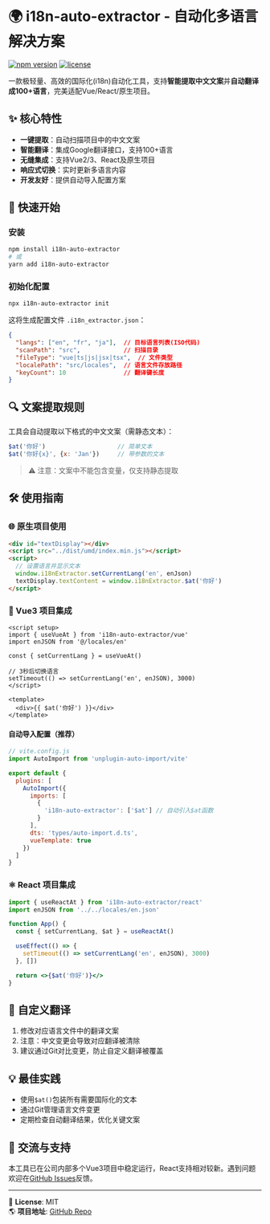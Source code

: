 # 🌍 i18n-auto-extractor - 自动化多语言解决方案

[![npm version](https://img.shields.io/npm/v/i18n-auto-extractor)](https://www.npmjs.com/package/i18n-auto-extractor)
[![license](https://img.shields.io/npm/l/i18n-auto-extractor)](https://github.com/your-repo/i18n-auto-extractor/blob/main/LICENSE)

一款极轻量、高效的国际化(i18n)自动化工具，支持**智能提取中文文案**并**自动翻译成100+语言**，完美适配Vue/React/原生项目。

## ✨ 核心特性

- **一键提取**：自动扫描项目中的中文文案
- **智能翻译**：集成Google翻译接口，支持100+语言
- **无缝集成**：支持Vue2/3、React及原生项目
- **响应式切换**：实时更新多语言内容
- **开发友好**：提供自动导入配置方案

## 🚀 快速开始

### 安装

```bash
npm install i18n-auto-extractor
# 或
yarn add i18n-auto-extractor
```

### 初始化配置

```bash
npx i18n-auto-extractor init
```

这将生成配置文件 `.i18n_extractor.json`：

```json
{
  "langs": ["en", "fr", "ja"],  // 目标语言列表(ISO代码)
  "scanPath": "src",            // 扫描目录
  "fileType": "vue|ts|js|jsx|tsx",  // 文件类型
  "localePath": "src/locales",  // 语言文件存放路径
  "keyCount": 10                // 翻译键长度
}
```

## 🔍 文案提取规则

工具会自动提取以下格式的中文文案（需静态文本）：

```javascript
$at('你好')                    // 简单文本
$at('你好{x}', {x: 'Jan'})     // 带参数的文本
```

> ⚠️ 注意：文案中不能包含变量，仅支持静态提取

## 🛠 使用指南

### 🌐 原生项目使用

```html
<div id="textDisplay"></div>
<script src="../dist/umd/index.min.js"></script>
<script>
  // 设置语言并显示文本
  window.i18nExtractor.setCurrentLang('en', enJson)
  textDisplay.textContent = window.i18nExtractor.$at('你好')
</script>
```

### 🖖 Vue3 项目集成

```vue
<script setup>
import { useVueAt } from 'i18n-auto-extractor/vue'
import enJSON from '@/locales/en'

const { setCurrentLang } = useVueAt()

// 3秒后切换语言
setTimeout(() => setCurrentLang('en', enJSON), 3000)
</script>

<template>
  <div>{{ $at('你好') }}</div>
</template>
```

#### 自动导入配置（推荐）

```javascript
// vite.config.js
import AutoImport from 'unplugin-auto-import/vite'

export default {
  plugins: [
    AutoImport({
      imports: [
        {
          'i18n-auto-extractor': ['$at'] // 自动引入$at函数
        }
      ],
      dts: 'types/auto-import.d.ts',
      vueTemplate: true
    })
  ]
}
```

### ⚛️ React 项目集成

```jsx
import { useReactAt } from 'i18n-auto-extractor/react'
import enJSON from '../../locales/en.json'

function App() {
  const { setCurrentLang, $at } = useReactAt()

  useEffect(() => {
    setTimeout(() => setCurrentLang('en', enJSON), 3000)
  }, [])

  return <>{$at('你好')}</>
}
```

## 🔄 自定义翻译

1. 修改对应语言文件中的翻译文案
2. 注意：中文变更会导致对应翻译被清除
3. 建议通过Git对比变更，防止自定义翻译被覆盖

## 💡 最佳实践

- 使用`$at()`包装所有需要国际化的文本
- 通过Git管理语言文件变更
- 定期检查自动翻译结果，优化关键文案

## 🤝 交流与支持

本工具已在公司内部多个Vue3项目中稳定运行，React支持相对较新。遇到问题欢迎在[GitHub Issues](https://github.com/qianyuanjia/i18n-auto-extractor/issues)反馈。

---

📌 **License**: MIT  
🌎 **项目地址**: [GitHub Repo](https://github.com/qianyuanjia/i18n-auto-extractor)  